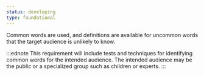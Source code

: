 ```yaml
---
status: developing
type: foundational
---
```


Common words are used, and definitions are available for uncommon words that the target audience is unlikely to know.

:::ednote
This requirement will include tests and techniques for identifying common words for the intended audience. The intended audience may be the public or a specialized group such as children or experts.
:::
